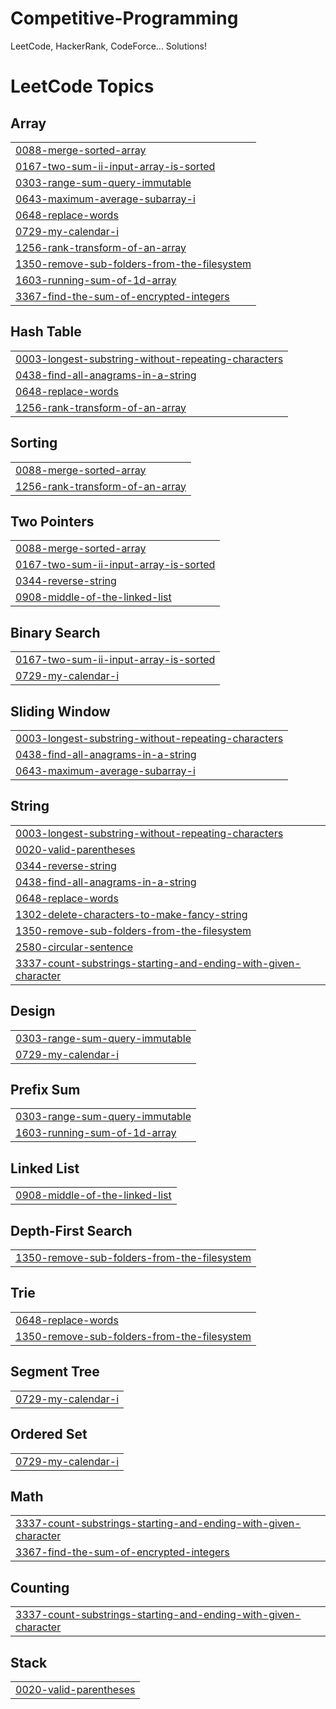 # Competitive-Programming
LeetCode, HackerRank, CodeForce... Solutions!

<!---LeetCode Topics Start-->
# LeetCode Topics
## Array
|  |
| ------- |
| [0088-merge-sorted-array](https://github.com/TsehaynehGetaneh/Competitive-Programming/tree/master/0088-merge-sorted-array) |
| [0167-two-sum-ii-input-array-is-sorted](https://github.com/TsehaynehGetaneh/Competitive-Programming/tree/master/0167-two-sum-ii-input-array-is-sorted) |
| [0303-range-sum-query-immutable](https://github.com/TsehaynehGetaneh/Competitive-Programming/tree/master/0303-range-sum-query-immutable) |
| [0643-maximum-average-subarray-i](https://github.com/TsehaynehGetaneh/Competitive-Programming/tree/master/0643-maximum-average-subarray-i) |
| [0648-replace-words](https://github.com/TsehaynehGetaneh/Competitive-Programming/tree/master/0648-replace-words) |
| [0729-my-calendar-i](https://github.com/TsehaynehGetaneh/Competitive-Programming/tree/master/0729-my-calendar-i) |
| [1256-rank-transform-of-an-array](https://github.com/TsehaynehGetaneh/Competitive-Programming/tree/master/1256-rank-transform-of-an-array) |
| [1350-remove-sub-folders-from-the-filesystem](https://github.com/TsehaynehGetaneh/Competitive-Programming/tree/master/1350-remove-sub-folders-from-the-filesystem) |
| [1603-running-sum-of-1d-array](https://github.com/TsehaynehGetaneh/Competitive-Programming/tree/master/1603-running-sum-of-1d-array) |
| [3367-find-the-sum-of-encrypted-integers](https://github.com/TsehaynehGetaneh/Competitive-Programming/tree/master/3367-find-the-sum-of-encrypted-integers) |
## Hash Table
|  |
| ------- |
| [0003-longest-substring-without-repeating-characters](https://github.com/TsehaynehGetaneh/Competitive-Programming/tree/master/0003-longest-substring-without-repeating-characters) |
| [0438-find-all-anagrams-in-a-string](https://github.com/TsehaynehGetaneh/Competitive-Programming/tree/master/0438-find-all-anagrams-in-a-string) |
| [0648-replace-words](https://github.com/TsehaynehGetaneh/Competitive-Programming/tree/master/0648-replace-words) |
| [1256-rank-transform-of-an-array](https://github.com/TsehaynehGetaneh/Competitive-Programming/tree/master/1256-rank-transform-of-an-array) |
## Sorting
|  |
| ------- |
| [0088-merge-sorted-array](https://github.com/TsehaynehGetaneh/Competitive-Programming/tree/master/0088-merge-sorted-array) |
| [1256-rank-transform-of-an-array](https://github.com/TsehaynehGetaneh/Competitive-Programming/tree/master/1256-rank-transform-of-an-array) |
## Two Pointers
|  |
| ------- |
| [0088-merge-sorted-array](https://github.com/TsehaynehGetaneh/Competitive-Programming/tree/master/0088-merge-sorted-array) |
| [0167-two-sum-ii-input-array-is-sorted](https://github.com/TsehaynehGetaneh/Competitive-Programming/tree/master/0167-two-sum-ii-input-array-is-sorted) |
| [0344-reverse-string](https://github.com/TsehaynehGetaneh/Competitive-Programming/tree/master/0344-reverse-string) |
| [0908-middle-of-the-linked-list](https://github.com/TsehaynehGetaneh/Competitive-Programming/tree/master/0908-middle-of-the-linked-list) |
## Binary Search
|  |
| ------- |
| [0167-two-sum-ii-input-array-is-sorted](https://github.com/TsehaynehGetaneh/Competitive-Programming/tree/master/0167-two-sum-ii-input-array-is-sorted) |
| [0729-my-calendar-i](https://github.com/TsehaynehGetaneh/Competitive-Programming/tree/master/0729-my-calendar-i) |
## Sliding Window
|  |
| ------- |
| [0003-longest-substring-without-repeating-characters](https://github.com/TsehaynehGetaneh/Competitive-Programming/tree/master/0003-longest-substring-without-repeating-characters) |
| [0438-find-all-anagrams-in-a-string](https://github.com/TsehaynehGetaneh/Competitive-Programming/tree/master/0438-find-all-anagrams-in-a-string) |
| [0643-maximum-average-subarray-i](https://github.com/TsehaynehGetaneh/Competitive-Programming/tree/master/0643-maximum-average-subarray-i) |
## String
|  |
| ------- |
| [0003-longest-substring-without-repeating-characters](https://github.com/TsehaynehGetaneh/Competitive-Programming/tree/master/0003-longest-substring-without-repeating-characters) |
| [0020-valid-parentheses](https://github.com/TsehaynehGetaneh/Competitive-Programming/tree/master/0020-valid-parentheses) |
| [0344-reverse-string](https://github.com/TsehaynehGetaneh/Competitive-Programming/tree/master/0344-reverse-string) |
| [0438-find-all-anagrams-in-a-string](https://github.com/TsehaynehGetaneh/Competitive-Programming/tree/master/0438-find-all-anagrams-in-a-string) |
| [0648-replace-words](https://github.com/TsehaynehGetaneh/Competitive-Programming/tree/master/0648-replace-words) |
| [1302-delete-characters-to-make-fancy-string](https://github.com/TsehaynehGetaneh/Competitive-Programming/tree/master/1302-delete-characters-to-make-fancy-string) |
| [1350-remove-sub-folders-from-the-filesystem](https://github.com/TsehaynehGetaneh/Competitive-Programming/tree/master/1350-remove-sub-folders-from-the-filesystem) |
| [2580-circular-sentence](https://github.com/TsehaynehGetaneh/Competitive-Programming/tree/master/2580-circular-sentence) |
| [3337-count-substrings-starting-and-ending-with-given-character](https://github.com/TsehaynehGetaneh/Competitive-Programming/tree/master/3337-count-substrings-starting-and-ending-with-given-character) |
## Design
|  |
| ------- |
| [0303-range-sum-query-immutable](https://github.com/TsehaynehGetaneh/Competitive-Programming/tree/master/0303-range-sum-query-immutable) |
| [0729-my-calendar-i](https://github.com/TsehaynehGetaneh/Competitive-Programming/tree/master/0729-my-calendar-i) |
## Prefix Sum
|  |
| ------- |
| [0303-range-sum-query-immutable](https://github.com/TsehaynehGetaneh/Competitive-Programming/tree/master/0303-range-sum-query-immutable) |
| [1603-running-sum-of-1d-array](https://github.com/TsehaynehGetaneh/Competitive-Programming/tree/master/1603-running-sum-of-1d-array) |
## Linked List
|  |
| ------- |
| [0908-middle-of-the-linked-list](https://github.com/TsehaynehGetaneh/Competitive-Programming/tree/master/0908-middle-of-the-linked-list) |
## Depth-First Search
|  |
| ------- |
| [1350-remove-sub-folders-from-the-filesystem](https://github.com/TsehaynehGetaneh/Competitive-Programming/tree/master/1350-remove-sub-folders-from-the-filesystem) |
## Trie
|  |
| ------- |
| [0648-replace-words](https://github.com/TsehaynehGetaneh/Competitive-Programming/tree/master/0648-replace-words) |
| [1350-remove-sub-folders-from-the-filesystem](https://github.com/TsehaynehGetaneh/Competitive-Programming/tree/master/1350-remove-sub-folders-from-the-filesystem) |
## Segment Tree
|  |
| ------- |
| [0729-my-calendar-i](https://github.com/TsehaynehGetaneh/Competitive-Programming/tree/master/0729-my-calendar-i) |
## Ordered Set
|  |
| ------- |
| [0729-my-calendar-i](https://github.com/TsehaynehGetaneh/Competitive-Programming/tree/master/0729-my-calendar-i) |
## Math
|  |
| ------- |
| [3337-count-substrings-starting-and-ending-with-given-character](https://github.com/TsehaynehGetaneh/Competitive-Programming/tree/master/3337-count-substrings-starting-and-ending-with-given-character) |
| [3367-find-the-sum-of-encrypted-integers](https://github.com/TsehaynehGetaneh/Competitive-Programming/tree/master/3367-find-the-sum-of-encrypted-integers) |
## Counting
|  |
| ------- |
| [3337-count-substrings-starting-and-ending-with-given-character](https://github.com/TsehaynehGetaneh/Competitive-Programming/tree/master/3337-count-substrings-starting-and-ending-with-given-character) |
## Stack
|  |
| ------- |
| [0020-valid-parentheses](https://github.com/TsehaynehGetaneh/Competitive-Programming/tree/master/0020-valid-parentheses) |
<!---LeetCode Topics End-->